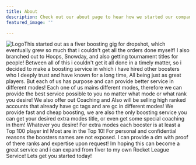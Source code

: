 ```yaml
---
title: About
description: Check out our about page to hear how we started our company!
featured_image: ''

---
```

![](images/logo2d-1.png "Logo")This started out as a fiver boosting gig for dropshot, which eventually grew so much that i couldn't get all the orders done myself! I also branched out to Hoops, Snowday, and also getting tournament titles for people! Between all of this i couldn't get it all done in a timely matter, so i decided to make a boosting service in which i have hired other boosters who I deeply trust and have known for a long time, All being just as great players. But each of us has purpose and can provide better service in different modes! Each one of us mains different modes, therefore we can provide the best service possible to you no matter what mode or what rank you desire! We also offer out Coaching and Also will be selling high ranked accounts that already have gc tags and are gc in different modes! We provide fast and cheap boosting, we are also the only boosting service you can get your desired extra modes title, or even get some special coaching in them! Whatever you desire! For extra modes each booster is at least a Top 100 player in! Most are in the Top 10! For personal and confidential reasons the boosters names are not exposed. I can provide a dm with proof of there ranks and expertise upon request! Im hoping this can become a great service and i can expand from fiver to my own Rocket League Service! Lets get you started today!